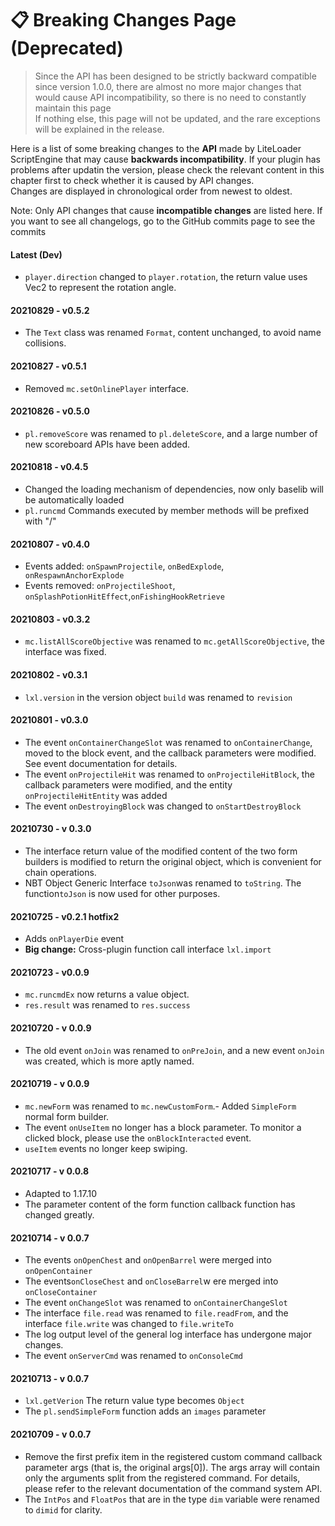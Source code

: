 # 📋 Breaking Changes Page (Deprecated)

> Since the API has been designed to be strictly backward compatible since version 1.0.0, there are almost no more major changes that would cause API incompatibility, so there is no need to constantly maintain this page  
> If nothing else, this page will not be updated, and the rare exceptions will be explained in the release.

Here is a list of some breaking changes to the **API** made by LiteLoader ScriptEngine that may cause **backwards incompatibility**.
If your plugin has problems after updatin the version, please check the relevant content in this chapter first to check whether it is caused by API changes.  
Changes are displayed in chronological order from newest to oldest.

Note: Only API changes that cause **incompatible changes** are listed here. If you want to see all changelogs, go to the GitHub commits page to see the commits

#### Latest (Dev)

- `player.direction` changed to `player.rotation`, the return value uses Vec2 to represent the rotation angle.

#### 20210829 - v0.5.2

- The `Text` class was renamed `Format`, content unchanged, to avoid name collisions.

#### 20210827 - v0.5.1

- Removed `mc.setOnlinePlayer` interface.

#### 20210826 - v0.5.0

- `pl.removeScore` was renamed to `pl.deleteScore`, and a large number of new scoreboard APIs have been added.

#### 20210818 - v0.4.5

- Changed the loading mechanism of dependencies, now only baselib will be automatically loaded 
- `pl.runcmd` Commands executed by member methods will be prefixed with "/" 

#### 20210807 - v0.4.0

- Events added: `onSpawnProjectile`, `onBedExplode`,` onRespawnAnchorExplode`
- Events removed: `onProjectileShoot`, `onSplashPotionHitEffect`,`onFishingHookRetrieve`

#### 20210803 - v0.3.2

- `mc.listAllScoreObjective` was renamed to `mc.getAllScoreObjective`, the interface was fixed.

#### 20210802 - v0.3.1

- `lxl.version` in the version object `build` was renamed to `revision`

#### 20210801 - v0.3.0

- The event `onContainerChangeSlot` was renamed to `onContainerChange`, moved to the block event, and the callback parameters were modified. See event documentation for details.
- The event `onProjectileHit` was renamed to `onProjectileHitBlock`, the callback parameters were modified, and the entity `onProjectileHitEntity` was added
- The event `onDestroyingBlock` was changed to `onStartDestroyBlock`

#### 20210730 - v 0.3.0

- The interface return value of the modified content of the two form builders is modified to return the original object, which is convenient for chain operations.
- NBT Object Generic Interface `toJson`was renamed to `toString`. The function`toJson` is now used for other purposes.

#### 20210725 - v0.2.1 hotfix2

- Adds `onPlayerDie` event
- **Big change:** Cross-plugin function call interface `lxl.import` 

#### 20210723 - v0.0.9

- `mc.runcmdEx` now returns a value object.
- `res.result` was renamed to `res.success`

#### 20210720 - v 0.0.9

- The old event `onJoin` was renamed to `onPreJoin`, and a new event `onJoin` was created, which is more aptly named.

#### 20210719 - v 0.0.9

- `mc.newForm` was renamed to `mc.newCustomForm`.- Added `SimpleForm` normal form builder.
- The event `onUseItem` no longer has a block parameter. To monitor a clicked block, please use the `onBlockInteracted` event.
- `useItem` events no longer keep swiping.

#### 20210717 - v 0.0.8

- Adapted to 1.17.10
- The parameter content of the form function callback function has changed greatly.

#### 20210714 - v 0.0.7

- The events `onOpenChest` and `onOpenBarrel` were merged into `onOpenContainer`
- The events`onCloseChest` and `onCloseBarrel`w ere merged into `onCloseContainer`
- The event `onChangeSlot` was renamed to `onContainerChangeSlot`
- The interface `file.read` was renamed to `file.readFrom`, and the interface `file.write` was changed to `file.writeTo`
- The log output level of the general log interface has undergone major changes.
- The event `onServerCmd` was renamed to `onConsoleCmd`

#### 20210713 - v 0.0.7

- `lxl.getVerion` The return value type becomes `Object`
- The `pl.sendSimpleForm` function adds an `images` parameter

#### 20210709 - v 0.0.7

- Remove the first prefix item in the registered custom command callback parameter args (that is, the original args[0]). 
  The args array will contain only the arguments split from the registered command.
  For details, please refer to the relevant documentation of the command system API.
- The `IntPos` and `FloatPos` that are in the type `dim` variable were renamed to `dimid` for clarity.